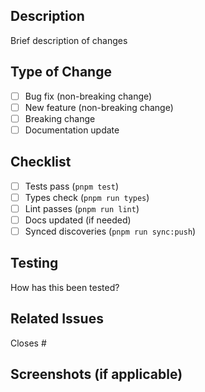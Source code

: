 ## Description
Brief description of changes

## Type of Change
- [ ] Bug fix (non-breaking change)
- [ ] New feature (non-breaking change)
- [ ] Breaking change
- [ ] Documentation update

## Checklist
- [ ] Tests pass (`pnpm test`)
- [ ] Types check (`pnpm run types`)
- [ ] Lint passes (`pnpm run lint`)
- [ ] Docs updated (if needed)
- [ ] Synced discoveries (`pnpm run sync:push`)

## Testing
How has this been tested?

## Related Issues
Closes #

## Screenshots (if applicable)